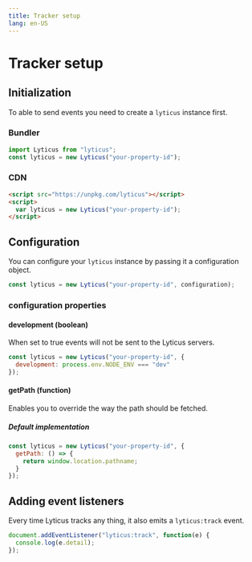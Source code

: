 ```yaml
---
title: Tracker setup
lang: en-US
---
```


# Tracker setup

## Initialization

To able to send events you need to create a `lyticus` instance first.

### Bundler

```javascript
import Lyticus from "lyticus";
const lyticus = new Lyticus("your-property-id");
```

### CDN

```html
<script src="https://unpkg.com/lyticus"></script>
<script>
  var lyticus = new Lyticus("your-property-id");
</script>
```

## Configuration

You can configure your `lyticus` instance by passing it a configuration object.

```javascript
const lyticus = new Lyticus("your-property-id", configuration);
```

### configuration properties

#### development (boolean)

When set to true events will not be sent to the Lyticus servers.

```javascript
const lyticus = new Lyticus("your-property-id", {
  development: process.env.NODE_ENV === "dev"
});
```

#### getPath (function)

Enables you to override the way the path should be fetched.

##### Default implementation

```javascript
const lyticus = new Lyticus("your-property-id", {
  getPath: () => {
    return window.location.pathname;
  }
});
```

## Adding event listeners

Every time Lyticus tracks any thing, it also emits a `lyticus:track` event.

```javascript
document.addEventListener("lyticus:track", function(e) {
  console.log(e.detail);
});
```
